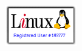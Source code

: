 <a href="https://en.wikipedia.org/wiki/Linux_Counter"><img src="assets/193777.gif" alt="Linux Registered user #193777 2000-01-12"></a>
